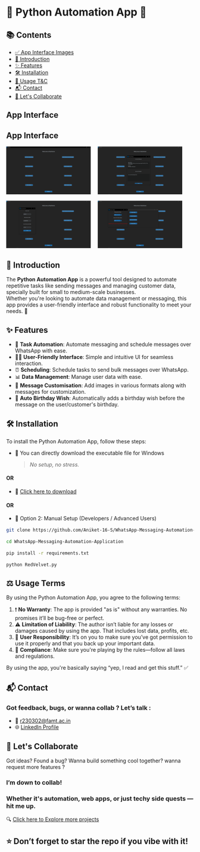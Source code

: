 # 🐍 Python Automation App 🤖

## 📚 Contents
- [✅ App Interface Images](#App%20%Interface)
- [📌 Introduction](#introduction)
- [✨ Features](#features)
- [🛠 Installation](#installation)
- [📜 Usage T&C](#usage)
- [📬 Contact](#contact)
- [🤝 Let's Collaborate](#Let's%20%Collaborate)

## App Interface
## App Interface

<p align="left">
  <img src="https://github.com/Aniket-16-S/WhatsApp-Messaging-Automation-Application/blob/e5ed4d9eb1bbb40f2f6435050d919465e37646b6/Outputs/Output%201.png?raw=true" width="45%" />  &nbsp;&nbsp;&nbsp;
  <img src="https://github.com/Aniket-16-S/WhatsApp-Messaging-Automation-Application/blob/ef5d6cdaec606a2491924b558914a5b13c479208/Outputs/Output%202.png?raw=true" width="45%" />
</p>

<p align="left">
  <img src="https://github.com/Aniket-16-S/WhatsApp-Messaging-Automation-Application/blob/ef5d6cdaec606a2491924b558914a5b13c479208/Outputs/Output%203.png?raw=true" width="45%" /> &nbsp;&nbsp;&nbsp;
  <img src="https://github.com/Aniket-16-S/WhatsApp-Messaging-Automation-Application/blob/ef5d6cdaec606a2491924b558914a5b13c479208/Outputs/Output%204.png?raw=true" width="45%" />
</p>



## 📌 Introduction

The **Python Automation App** is a powerful tool designed to automate repetitive tasks like sending messages and managing customer data, specially built for small to medium-scale businesses.  
Whether you're looking to automate data management or messaging, this app provides a user-friendly interface and robust functionality to meet your needs. 🚀

## ✨ Features

- 🔁 **Task Automation**: Automate messaging and schedule messages over WhatsApp with ease.
- 🧑‍💻 **User-Friendly Interface**: Simple and intuitive UI for seamless interaction.
- ⏰ **Scheduling**: Schedule tasks to send bulk messages over WhatsApp.
- 📊 **Data Management**: Manage user data with ease.
- 🎨 **Message Customisation**: Add images in various formats along with messages for customization.
- 🎂 **Auto Birthday Wish**: Automatically adds a birthday wish before the message on the user/customer's birthday.

## 🛠 Installation

To install the Python Automation App, follow these steps:

- 💾 You can directly download the executable file for Windows 
  > _No setup, no stress._
#### OR
- 🔗 [Click here to download](https://github.com/Aniket-16-S/WhatsApp-Messaging-Automation-Application/blob/f791ea313ee014bfc4f933058c00ae159b05917c/RedVelvet.exe) 
#### OR
- 🔹 Option 2: Manual Setup (Developers / Advanced Users)

```bash
git clone https://github.com/Aniket-16-S/WhatsApp-Messaging-Automation-Application.git
```
```bash
cd WhatsApp-Messaging-Automation-Application
```
```bash
pip install -r requirements.txt
```
```bash
python RedVelvet.py
```

## ⚖️ Usage Terms

By using the Python Automation App, you agree to the following terms:

1. ❗ **No Warranty**: The app is provided "as is" without any warranties. No promises it’ll be bug-free or perfect.
2. ⚠️ **Limitation of Liability**: The author isn’t liable for any losses or damages caused by using the app. That includes lost data, profits, etc.
3. 🔐 **User Responsibility**: It’s on you to make sure you’ve got permission to use it properly and that you back up your important data.
4. 📜 **Compliance**: Make sure you're playing by the rules—follow all laws and regulations.

By using the app, you're basically saying “yep, I read and get this stuff.” ✅

## 📬 Contact
### Got feedback, bugs, or wanna collab ? Let’s talk :
- 📧 r230302@famt.ac.in
- 🌐 [LinkedIn Profile](https://www.linkedin.com/in/aniket-sandye?utm_source=share&utm_campaign=share_via&utm_content=profile&utm_medium=android_app) 

## 🤝 Let's Collaborate
Got ideas? Found a bug? Wanna build something cool together? wanna request more features ?

###  I’m down to collab!
### Whether it's automation, web apps, or just techy side quests — hit me up.

🔍 [Click here to Explore more projects ](https://github.com/Aniket-16-S)

## ⭐ Don’t forget to star the repo if you vibe with it!
